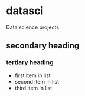 # datasci
Data science projects

## secondary heading
### tertiary heading
* first item in list
* second item in list
* third item in list
